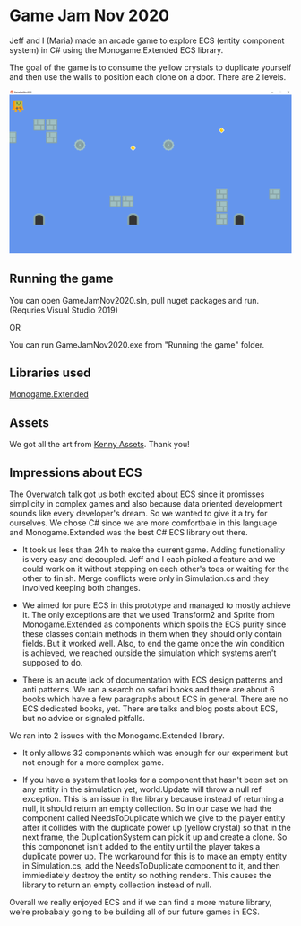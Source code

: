 # Game Jam Nov 2020

Jeff and I (Maria) made an arcade game to explore ECS (entity component system) in C# using the Monogame.Extended ECS library. 

The goal of the game is to consume the yellow crystals to duplicate yourself and then use the walls to position each clone on a door. There are 2 levels.

<img src="./level2.png">

## Running the game

You can open GameJamNov2020.sln, pull nuget packages and run. (Requries Visual Studio 2019)

OR

You can run GameJamNov2020.exe from "Running the game" folder.

## Libraries used

[Monogame.Extended](https://github.com/craftworkgames/MonoGame.Extended)

## Assets

We got all the art from [Kenny Assets](https://www.kenney.nl/assets/simplified-platformer-pack). Thank you!

## Impressions about ECS

The [Overwatch talk](https://www.youtube.com/watch?v=W3aieHjyNvw&feature=youtu.be&ab_channel=GDC) got us both excited about ECS since it promisses simplicity in complex games and also because data oriented development sounds like every developer's dream. So we wanted to give it a try for ourselves. We chose C# since we are more comfortbale in this language and Monogame.Extended was the best C# ECS library out there.

* It took us less than 24h to make the current game. Adding functionality is very easy and decoupled. Jeff and I each picked a feature and we could work on it without stepping on each other's toes or waiting for the other to finish. Merge conflicts were only in Simulation.cs and they involved keeping both changes.

* We aimed for pure ECS in this prototype and managed to mostly achieve it. The only exceptions are that we used Transform2 and Sprite from Monogame.Extended as components which spoils the ECS purity since these classes contain methods in them when they should only contain fields. But it worked well. Also, to end the game once the win condition is achieved, we reached outside the simulation which systems aren't supposed to do.

* There is an acute lack of documentation with ECS design patterns and anti patterns. We ran a search on safari books and there are about 6 books which have a few paragraphs about ECS in general. There are no ECS dedicated books, yet. There are talks and blog posts about ECS, but no advice or signaled pitfalls.

We ran into 2 issues with the Monogame.Extended library.

* It only allows 32 components which was enough for our experiment but not enough for a more complex game.

* If you have a system that looks for a component that hasn't been set on any entity in the simulation yet, world.Update will throw a null ref exception. This is an issue in the library because instead of returning a null, it should return an empty collection. So in our case we had the component called NeedsToDuplicate which we give to the player entity after it collides with the duplicate power up (yellow crystal) so that in the next frame, the DuplicationSystem can pick it up and create a clone. So this compononet isn't added to the entity until the player takes a duplicate power up. The workaround for this is to make an empty entity in Simulation.cs, add the NeedsToDuplicate component to it, and then immiediately destroy the entity so nothing renders. This causes the library to return an empty collection instead of null.

Overall we really enjoyed ECS and if we can find a more mature library, we're probabaly going to be building all of our future games in ECS. 
